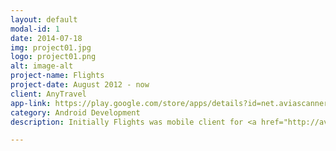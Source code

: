 ```yaml
---
layout: default
modal-id: 1
date: 2014-07-18
img: project01.jpg
logo: project01.png
alt: image-alt
project-name: Flights
project-date: August 2012 - now
client: AnyTravel
app-link: https://play.google.com/store/apps/details?id=net.aviascanner.aviascanner
category: Android Development
description: Initially Flights was mobile client for <a href="http://aviascanner.net" target="blank">aviascanner.net</a> site and later became part of <a href="http://any.travel" target="blank">any.travel</a> ecosystem.<br><br>This application is very quick and clear way to buy cheap air tickets. KISS and speed were main requirements. It doesn't have any additional functionality because we wanted to keep it simple. And we made it - <b>1 billion downloads</b> is great metric!<br><br>I was engaged in a full cycle of development&#58; helping client with requirements, understanding his problems and offering solutions, developing, testing, even a little bit designing, helping to publish to Google Play.<br><br>Although we communicate using Skype chat and e-mails we have never faced with some troubles in understanding each other. 

---
```

